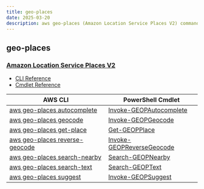 ```yaml
---
title: geo-places
date: 2025-03-20
description: aws geo-places (Amazon Location Service Places V2) command/cmdlet list.
---
```


## geo-places

### [Amazon Location Service Places V2](https://aws.amazon.com/location/)

* [CLI Reference](https://awscli.amazonaws.com/v2/documentation/api/latest/reference/geo-places/index.html)
* [Cmdlet Reference](https://docs.aws.amazon.com/powershell/latest/reference/items/GeoPlaces_cmdlets.html)

|AWS CLI|PowerShell Cmdlet|
|----|----|
|[aws geo-places autocomplete](https://awscli.amazonaws.com/v2/documentation/api/latest/reference/geo-places/autocomplete.html)|[Invoke-GEOPAutocomplete](https://docs.aws.amazon.com/powershell/latest/reference/items/Invoke-GEOPAutocomplete.html)|
|[aws geo-places geocode](https://awscli.amazonaws.com/v2/documentation/api/latest/reference/geo-places/geocode.html)|[Invoke-GEOPGeocode](https://docs.aws.amazon.com/powershell/latest/reference/items/Invoke-GEOPGeocode.html)|
|[aws geo-places get-place](https://awscli.amazonaws.com/v2/documentation/api/latest/reference/geo-places/get-place.html)|[Get-GEOPPlace](https://docs.aws.amazon.com/powershell/latest/reference/items/Get-GEOPPlace.html)|
|[aws geo-places reverse-geocode](https://awscli.amazonaws.com/v2/documentation/api/latest/reference/geo-places/reverse-geocode.html)|[Invoke-GEOPReverseGeocode](https://docs.aws.amazon.com/powershell/latest/reference/items/Invoke-GEOPReverseGeocode.html)|
|[aws geo-places search-nearby](https://awscli.amazonaws.com/v2/documentation/api/latest/reference/geo-places/search-nearby.html)|[Search-GEOPNearby](https://docs.aws.amazon.com/powershell/latest/reference/items/Search-GEOPNearby.html)|
|[aws geo-places search-text](https://awscli.amazonaws.com/v2/documentation/api/latest/reference/geo-places/search-text.html)|[Search-GEOPText](https://docs.aws.amazon.com/powershell/latest/reference/items/Search-GEOPText.html)|
|[aws geo-places suggest](https://awscli.amazonaws.com/v2/documentation/api/latest/reference/geo-places/suggest.html)|[Invoke-GEOPSuggest](https://docs.aws.amazon.com/powershell/latest/reference/items/Invoke-GEOPSuggest.html)|

